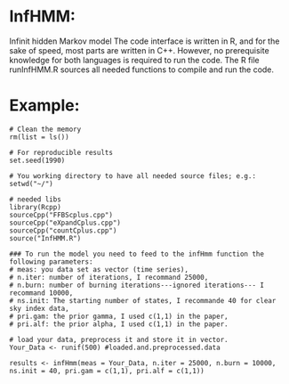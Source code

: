 # InfHMM:
Infinit hidden Markov model
The code interface is written in R, and for the sake of speed, most parts are written in C++. However, no prerequisite knowledge for both languages is required to run the code.
The R file runInfHMM.R sources all needed functions to compile and run the code.

# Example: 
```
# Clean the memory
rm(list = ls())

# For reproducible results
set.seed(1990)

# You working directory to have all needed source files; e.g.:
setwd("~/")

# needed libs
library(Rcpp)
sourceCpp("FFBScplus.cpp")
sourceCpp("eXpandCplus.cpp")
sourceCpp("countCplus.cpp")
source("InfHMM.R")

### To run the model you need to feed to the infHmm function the following parameters: 
# meas: you data set as vector (time series), 
# n.iter: number of iterations, I recommand 25000, 
# n.burn: number of burning iterations---ignored iterations--- I recommand 10000, 
# ns.init: The starting number of states, I recommande 40 for clear sky index data, 
# pri.gam: the prior gamma, I used c(1,1) in the paper, 
# pri.alf: the prior alpha, I used c(1,1) in the paper.

# load your data, preprocess it and store it in vector.
Your_Data <- runif(500) #loaded.and.preprocessed.data

results <- infHmm(meas = Your_Data, n.iter = 25000, n.burn = 10000, ns.init = 40, pri.gam = c(1,1), pri.alf = c(1,1))

```
